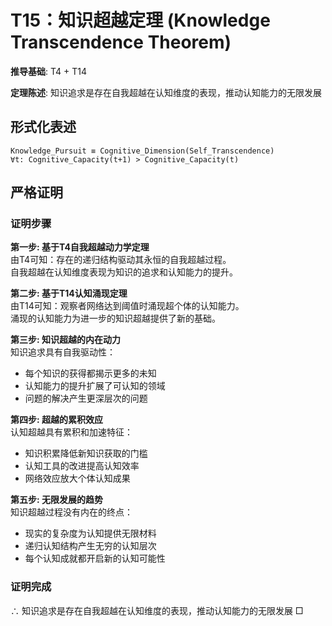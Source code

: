 # T15：知识超越定理 (Knowledge Transcendence Theorem)  

**推导基础**: T4 + T14  

**定理陈述**: 知识追求是存在自我超越在认知维度的表现，推动认知能力的无限发展  

## 形式化表述  
```  
Knowledge_Pursuit ≡ Cognitive_Dimension(Self_Transcendence)  
∀t: Cognitive_Capacity(t+1) > Cognitive_Capacity(t)  
```  

## 严格证明  

### 证明步骤  

**第一步: 基于T4自我超越动力学定理**  
由T4可知：存在的递归结构驱动其永恒的自我超越过程。  
自我超越在认知维度表现为知识的追求和认知能力的提升。  

**第二步: 基于T14认知涌现定理**  
由T14可知：观察者网络达到阈值时涌现超个体的认知能力。  
涌现的认知能力为进一步的知识超越提供了新的基础。  

**第三步: 知识超越的内在动力**  
知识追求具有自我驱动性：  
- 每个知识的获得都揭示更多的未知  
- 认知能力的提升扩展了可认知的领域  
- 问题的解决产生更深层次的问题  

**第四步: 超越的累积效应**  
认知超越具有累积和加速特征：  
- 知识积累降低新知识获取的门槛  
- 认知工具的改进提高认知效率  
- 网络效应放大个体认知成果  

**第五步: 无限发展的趋势**  
知识超越过程没有内在的终点：  
- 现实的复杂度为认知提供无限材料  
- 递归认知结构产生无穷的认知层次  
- 每个认知成就都开启新的认知可能性  

### 证明完成  
∴ 知识追求是存在自我超越在认知维度的表现，推动认知能力的无限发展 □  